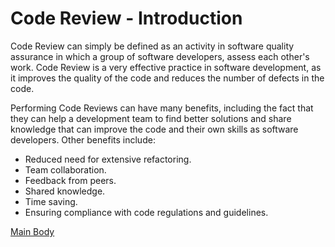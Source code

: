 # Code Review - Introduction

Code Review can simply be defined as an activity in software quality assurance in which a group of software developers, assess each other's work. Code Review is a very effective practice in software development, as it improves the quality of the code and reduces the number of defects in the code.

Performing Code Reviews can have many benefits, including the fact that they can help a development team to find better solutions and share knowledge that can improve the code and their own skills as software developers. Other benefits include:

- Reduced need for extensive refactoring.
- Team collaboration.
- Feedback from peers.
- Shared knowledge.
- Time saving.
- Ensuring compliance with code regulations and guidelines.


 [Main Body](MainBody.md)